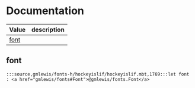 # Documentation
|Value|description|
|---|---|
|[font](#font)||

## font

```moonbit
:::source,gmlewis/fonts-h/hockeyislif/hockeyislif.mbt,1769:::let font : <a href="gmlewis/fonts#Font">@gmlewis/fonts.Font</a>
```

